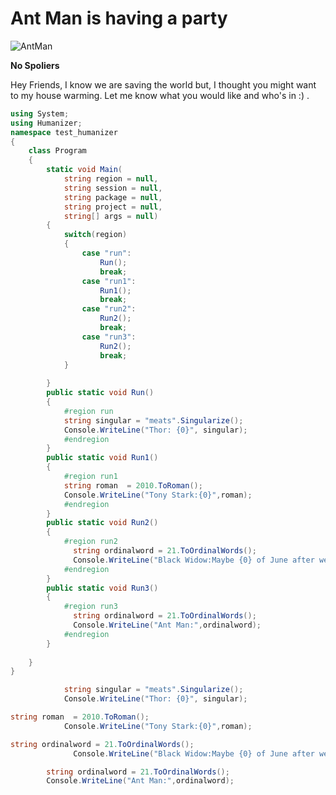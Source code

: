 # Ant Man is having a party 
![AntMan](https://user-images.githubusercontent.com/2546640/56691312-a24f6b80-66ad-11e9-8986-4f3ac73e182b.gif)

**No Spoliers**

Hey Friends, I know we are saving the world but, I thought you might want to my house warming. 
Let me know what you would like and who's in :) .
```csharp --destination-file .\test_humanizer\Program.cs --project .\test_humanizer\test_humanizer.csproj
using System;
using Humanizer;
namespace test_humanizer
{
    class Program
    {
        static void Main(
            string region = null,
            string session = null,
            string package = null,
            string project = null,
            string[] args = null)
        {
            switch(region)
            {
                case "run":
                    Run();
                    break;
                case "run1":
                    Run1();
                    break;
                case "run2":
                    Run2();
                    break;
                case "run3":
                    Run2();
                    break;   
            }
            
        }
        public static void Run()
        {
            #region run
            string singular = "meats".Singularize();
            Console.WriteLine("Thor: {0}", singular);
            #endregion
        }
        public static void Run1()
        {
            #region run1
            string roman  = 2010.ToRoman();
            Console.WriteLine("Tony Stark:{0}",roman);
            #endregion
        }
        public static void Run2()
        {
            #region run2
              string ordinalword = 21.ToOrdinalWords();
              Console.WriteLine("Black Widow:Maybe {0} of June after we deal with Thanos?",ordinalword);
            #endregion
        }
        public static void Run3()
        {
            #region run3
              string ordinalword = 21.ToOrdinalWords();
              Console.WriteLine("Ant Man:",ordinalword);
            #endregion
        }
       
    }
}
```
```csharp --source-file .\test_humanizer\Program.cs --project .\test_humanizer\test_humanizer.csproj --region run
            string singular = "meats".Singularize();
            Console.WriteLine("Thor: {0}", singular);   
```
```csharp --source-file .\test_humanizer\Program.cs --project .\test_humanizer\test_humanizer.csproj --region run1
string roman  = 2010.ToRoman();
            Console.WriteLine("Tony Stark:{0}",roman);
```
```csharp --source-file .\test_humanizer\Program.cs --project .\test_humanizer\test_humanizer.csproj --region run2
string ordinalword = 21.ToOrdinalWords();
              Console.WriteLine("Black Widow:Maybe {0} of June after we deal with Thanos?",ordinalword);
```
```csharp --source-file .\test_humanizer\Program.cs --project .\test_humanizer\test_humanizer.csproj --region run3
        string ordinalword = 21.ToOrdinalWords();
        Console.WriteLine("Ant Man:",ordinalword);
```
